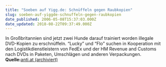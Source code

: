 ```yaml
---
title: "Soeben auf Yigg.de: Schnüffeln gegen Raubkopien"
slug: soeben-auf-yiggde-schnuffeln-gegen-raubkopien
date_published: 2006-05-08T15:37:03.000Z
date_updated: 2018-08-22T09:37:49.000Z
---
```


In Großbritannien sind jetzt zwei Hunde darauf trainiert worden illegale DVD-Kopien zu erschnüffeln. “Lucky” und “Flo” suchen in Kooperation mit den Logistikdienstleistern von FedEx und der HM Revenue and Customs nach DVDs in Paketen, Umschlägen und anderen Verpackungen.
**Quelle:**[anti.at (archiviert)](http://web.archive.org/web/20060824065704/http://www.anty.at:80/archives/sind-wir-nicht-alle-ein-bisschen-schwerverbrecher/)
